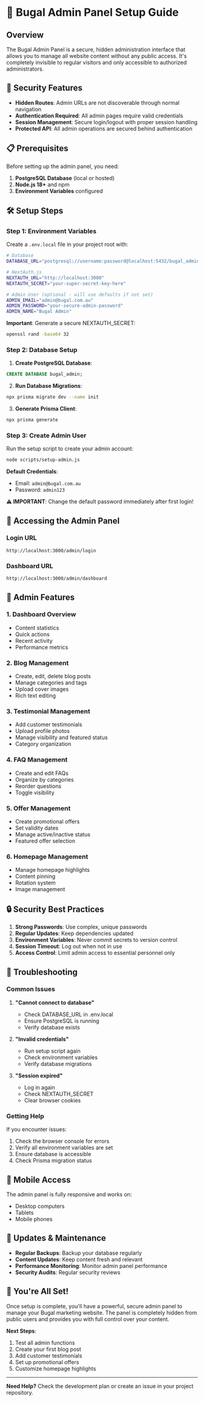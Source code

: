 # 🚀 Bugal Admin Panel Setup Guide

## Overview

The Bugal Admin Panel is a secure, hidden administration interface that allows you to manage all website content without any public access. It's completely invisible to regular visitors and only accessible to authorized administrators.

## 🔐 Security Features

- **Hidden Routes**: Admin URLs are not discoverable through normal navigation
- **Authentication Required**: All admin pages require valid credentials
- **Session Management**: Secure login/logout with proper session handling
- **Protected API**: All admin operations are secured behind authentication

## 📋 Prerequisites

Before setting up the admin panel, you need:

1. **PostgreSQL Database** (local or hosted)
2. **Node.js 18+** and npm
3. **Environment Variables** configured

## 🛠️ Setup Steps

### Step 1: Environment Variables

Create a `.env.local` file in your project root with:

```bash
# Database
DATABASE_URL="postgresql://username:password@localhost:5432/bugal_admin"

# NextAuth.js
NEXTAUTH_URL="http://localhost:3000"
NEXTAUTH_SECRET="your-super-secret-key-here"

# Admin User (optional - will use defaults if not set)
ADMIN_EMAIL="admin@bugal.com.au"
ADMIN_PASSWORD="your-secure-admin-password"
ADMIN_NAME="Bugal Admin"
```

**Important**: Generate a secure NEXTAUTH_SECRET:
```bash
openssl rand -base64 32
```

### Step 2: Database Setup

1. **Create PostgreSQL Database**:
```sql
CREATE DATABASE bugal_admin;
```

2. **Run Database Migrations**:
```bash
npx prisma migrate dev --name init
```

3. **Generate Prisma Client**:
```bash
npx prisma generate
```

### Step 3: Create Admin User

Run the setup script to create your admin account:

```bash
node scripts/setup-admin.js
```

**Default Credentials**:
- Email: `admin@bugal.com.au`
- Password: `admin123`

**⚠️ IMPORTANT**: Change the default password immediately after first login!

## 🚪 Accessing the Admin Panel

### Login URL
```
http://localhost:3000/admin/login
```

### Dashboard URL
```
http://localhost:3000/admin/dashboard
```

## 🎯 Admin Features

### 1. **Dashboard Overview**
- Content statistics
- Quick actions
- Recent activity
- Performance metrics

### 2. **Blog Management**
- Create, edit, delete blog posts
- Manage categories and tags
- Upload cover images
- Rich text editing

### 3. **Testimonial Management**
- Add customer testimonials
- Upload profile photos
- Manage visibility and featured status
- Category organization

### 4. **FAQ Management**
- Create and edit FAQs
- Organize by categories
- Reorder questions
- Toggle visibility

### 5. **Offer Management**
- Create promotional offers
- Set validity dates
- Manage active/inactive status
- Featured offer selection

### 6. **Homepage Management**
- Manage homepage highlights
- Content pinning
- Rotation system
- Image management

## 🔒 Security Best Practices

1. **Strong Passwords**: Use complex, unique passwords
2. **Regular Updates**: Keep dependencies updated
3. **Environment Variables**: Never commit secrets to version control
4. **Session Timeout**: Log out when not in use
5. **Access Control**: Limit admin access to essential personnel only

## 🚨 Troubleshooting

### Common Issues

1. **"Cannot connect to database"**
   - Check DATABASE_URL in .env.local
   - Ensure PostgreSQL is running
   - Verify database exists

2. **"Invalid credentials"**
   - Run setup script again
   - Check environment variables
   - Verify database migrations

3. **"Session expired"**
   - Log in again
   - Check NEXTAUTH_SECRET
   - Clear browser cookies

### Getting Help

If you encounter issues:
1. Check the browser console for errors
2. Verify all environment variables are set
3. Ensure database is accessible
4. Check Prisma migration status

## 📱 Mobile Access

The admin panel is fully responsive and works on:
- Desktop computers
- Tablets
- Mobile phones

## 🔄 Updates & Maintenance

- **Regular Backups**: Backup your database regularly
- **Content Updates**: Keep content fresh and relevant
- **Performance Monitoring**: Monitor admin panel performance
- **Security Audits**: Regular security reviews

## 🎉 You're All Set!

Once setup is complete, you'll have a powerful, secure admin panel to manage your Bugal marketing website. The panel is completely hidden from public users and provides you with full control over your content.

**Next Steps**:
1. Test all admin functions
2. Create your first blog post
3. Add customer testimonials
4. Set up promotional offers
5. Customize homepage highlights

---

**Need Help?** Check the development plan or create an issue in your project repository.
